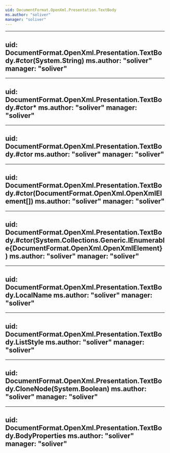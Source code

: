 ```yaml
---
uid: DocumentFormat.OpenXml.Presentation.TextBody
ms.author: "soliver"
manager: "soliver"
---
```


---
uid: DocumentFormat.OpenXml.Presentation.TextBody.#ctor(System.String)
ms.author: "soliver"
manager: "soliver"
---

---
uid: DocumentFormat.OpenXml.Presentation.TextBody.#ctor*
ms.author: "soliver"
manager: "soliver"
---

---
uid: DocumentFormat.OpenXml.Presentation.TextBody.#ctor
ms.author: "soliver"
manager: "soliver"
---

---
uid: DocumentFormat.OpenXml.Presentation.TextBody.#ctor(DocumentFormat.OpenXml.OpenXmlElement[])
ms.author: "soliver"
manager: "soliver"
---

---
uid: DocumentFormat.OpenXml.Presentation.TextBody.#ctor(System.Collections.Generic.IEnumerable{DocumentFormat.OpenXml.OpenXmlElement})
ms.author: "soliver"
manager: "soliver"
---

---
uid: DocumentFormat.OpenXml.Presentation.TextBody.LocalName
ms.author: "soliver"
manager: "soliver"
---

---
uid: DocumentFormat.OpenXml.Presentation.TextBody.ListStyle
ms.author: "soliver"
manager: "soliver"
---

---
uid: DocumentFormat.OpenXml.Presentation.TextBody.CloneNode(System.Boolean)
ms.author: "soliver"
manager: "soliver"
---

---
uid: DocumentFormat.OpenXml.Presentation.TextBody.BodyProperties
ms.author: "soliver"
manager: "soliver"
---
